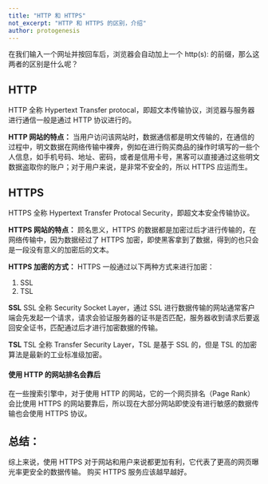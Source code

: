 ```yaml
---
title: "HTTP 和 HTTPS"
not_excerpt: "HTTP 和 HTTPS 的区别，介绍"
author: protogenesis
---
```


在我们输入一个网址并按回车后，浏览器会自动加上一个 http(s): 的前缀，那么这两者的区别是什么呢？

## HTTP

HTTP 全称 Hypertext Transfer protocal，即超文本传输协议，浏览器与服务器进行通信一般是通过 HTTP 协议进行的。

**HTTP 网站的特点：**
当用户访问该网站时，数据通信都是明文传输的，在通信的过程中，明文数据在网络传输中裸奔，例如在进行购买商品的操作时填写的一些个人信息，如手机号码、地址、密码，或者是信用卡号，黑客可以直接通过这些明文数据盗取你的账户；对于用户来说，是非常不安全的，所以 HTTPS 应运而生。

## HTTPS

HTTPS 全称 Hypertext Transfer Protocal Security，即超文本安全传输协议。

**HTTPS 网站的特点：**
顾名思义，HTTPS 的数据都是加密过后才进行传输的，在网络传输中，因为数据经过了 HTTPS 加密，即使黑客拿到了数据，得到的也只会是一段没有意义的加密后的文本。

**HTTPS 加密的方式：**
HTTPS 一般通过以下两种方式来进行加密：

1. SSL
2. TSL

**SSL**
SSL 全称 Security Socket Layer，通过 SSL 进行数据传输的网站通常客户端会先发起一个请求，请求会验证服务器的证书是否匹配，服务器收到请求后要返回安全证书，匹配通过后才进行加密数据的传输。

**TSL**
TSL 全称 Transfer Security Layer，TSL 是基于 SSL 的，但是 TSL 的加密算法是最新的工业标准级加密。

#### 使用 HTTP 的网站排名会靠后

在一些搜索引擎中，对于使用 HTTP 的网站，它的一个网页排名（Page Rank）会比使用 HTTPS 的网站要靠后，所以现在大部分网站即使没有进行敏感的数据传输也会使用 HTTPS 协议。

## 总结：

综上来说，使用 HTTPS 对于网站和用户来说都更加有利，它代表了更高的网页曝光率更安全的数据传输。
购买 HTTPS 服务应该越早越好。